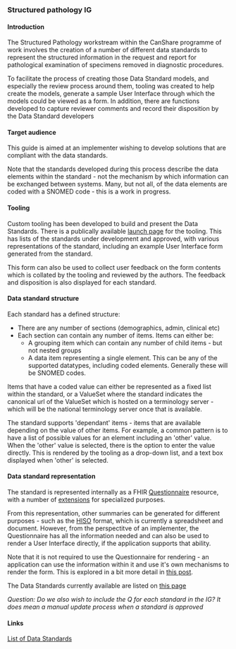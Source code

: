 ### Structured pathology IG


#### Introduction
The Structured Pathology workstream within the CanShare programme of work involves the creation of a number of different data standards to represent the structured information in the request and report for pathological examination of specimens removed in diagnostic procedures.

To facilitate the process of creating those Data Standard models, and especially the review process around them, tooling was created to help create the models, generate a sample User Interface through which the models could be viewed as a form. In addition, there are functions developed to capture reviewer comments and record their disposition by the Data Standard developers

#### Target audience
This guide is aimed at an implementer wishing to develop solutions that are compliant with the data standards.

Note that the standards developed during this process describe the data elements within the standard - not the mechanism by which information can be exchanged between systems. Many, but not all, of the data elements are coded with a SNOMED code - this is a work in progress.

#### Tooling

Custom tooling has been developed to build and present the Data Standards. There is a publically available [launch page](http://canshare.clinfhir.com) for the tooling. This has lists of the standards under development and approved, with various representations of the standard, including an example User Interface form generated from the standard. 

This form can also be used to collect user feedback on the form contents which is collated by the tooling and reviewed by the authors. The feedback and disposition is also displayed for each standard.

#### Data standard structure

Each standard has a defined structure:

* There are any number of sections (demographics, admin, clinical etc)
* Each section can contain any number of items. Items can either be:
    * A grouping item which can contain any number of child items - but not nested groups
    * A data item representing a single element. This can be any of the supported datatypes, including coded elements. Generally these will be SNOMED codes.

Items that have a coded value can either be represented as a fixed list within the standard, or a ValueSet where the standard indicates the canonical url of the ValueSet which is hosted on a terminology server - which will be the national terminology server once that is available.

The standard supports 'dependant' items - items that are available depending on the value of other items. For example, a common pattern is to have a list of possible values for an element including an 'other' value. When the 'other' value is selected, there is the option to enter the value directly. This is rendered by the tooling as a drop-down list, and a text box displayed when 'other' is selected.

#### Data standard representation

The standard is represented internally as a FHIR [Questionnaire](http://hl7.org/fhir/questionnaire.html) resource, with a number of [extensions](extensions.html) for specialized purposes. 

From this representation, other summaries can be generated for different purposes - such as the [HISO](https://www.health.govt.nz/about-ministry/leadership-ministry/expert-groups/health-information-standards-organisation) format, which is currently a spreadsheet and document. However, from the perspectitve of an implementer, the Questionnaire has all the information needed and can also be used to render a User Interface directly, if the application supports that ability.

Note that it is not required to use the Questionnaire for rendering - an application can use the information within it and use it's own mechanisms to render the form. This is explored in a bit more detail in [this post](https://fhirblog.com/2022/01/31/fhir-forms-theory-and-background/).

The Data Standards currently available are listed on [this page](http://canshare.clinfhir.com)

*Question: Do we also wish to include the Q for each standard in the IG? It does mean a manual update process when a standard is approved*


#### Links
[List of Data Standards](http://canshare.clinfhir.com/frontPage.html)
